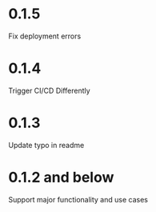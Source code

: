 # 0.1.5

Fix deployment errors

# 0.1.4

Trigger CI/CD Differently

# 0.1.3

Update typo in readme 

# 0.1.2 and below

Support major functionality and use cases